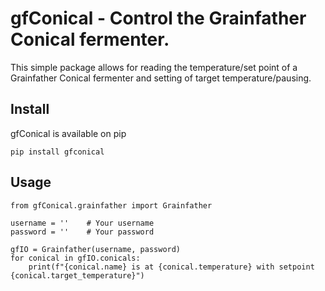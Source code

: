# gfConical - Control the Grainfather Conical fermenter.

This simple package allows for reading the temperature/set point of a Grainfather Conical fermenter and setting of target temperature/pausing. 

## Install
gfConical is available on pip
```
pip install gfconical
```


## Usage
```
from gfConical.grainfather import Grainfather

username = ''    # Your username
password = ''    # Your password

gfIO = Grainfather(username, password)
for conical in gfIO.conicals:
    print(f"{conical.name} is at {conical.temperature} with setpoint {conical.target_temperature}")
 ```
